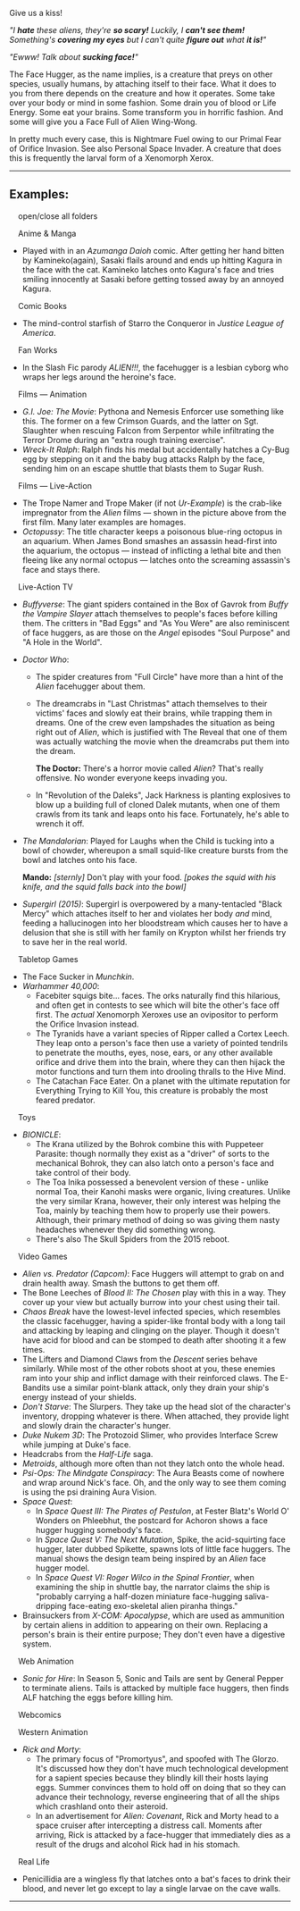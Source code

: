 Give us a kiss!

_"I **hate** these aliens, they're **so scary!** Luckily, I **can't see them!** Something's **covering my eyes** but I can't quite **figure out** what **it is!**"_

_"Ewww! Talk about **sucking face!**"_

The Face Hugger, as the name implies, is a creature that preys on other species, usually humans, by attaching itself to their face. What it does to you from there depends on the creature and how it operates. Some take over your body or mind in some fashion. Some drain you of blood or Life Energy. Some eat your brains. Some transform you in horrific fashion. And some will give you a Face Full of Alien Wing-Wong.

In pretty much every case, this is Nightmare Fuel owing to our Primal Fear of Orifice Invasion. See also Personal Space Invader. A creature that does this is frequently the larval form of a Xenomorph Xerox.

___

## Examples:

    open/close all folders 

    Anime & Manga 

-   Played with in an _Azumanga Daioh_ comic. After getting her hand bitten by Kamineko(again), Sasaki flails around and ends up hitting Kagura in the face with the cat. Kamineko latches onto Kagura's face and tries smiling innocently at Sasaki before getting tossed away by an annoyed Kagura.

    Comic Books 

-   The mind-control starfish of Starro the Conqueror in _Justice League of America_.

    Fan Works 

-   In the Slash Fic parody _ALIEN!!!_, the facehugger is a lesbian cyborg who wraps her legs around the heroine's face.

    Films — Animation 

-   _G.I. Joe: The Movie_: Pythona and Nemesis Enforcer use something like this. The former on a few Crimson Guards, and the latter on Sgt. Slaughter when rescuing Falcon from Serpentor while infiltrating the Terror Drome during an "extra rough training exercise".
-   _Wreck-It Ralph_: Ralph finds his medal but accidentally hatches a Cy-Bug egg by stepping on it and the baby bug attacks Ralph by the face, sending him on an escape shuttle that blasts them to Sugar Rush.

    Films — Live-Action 

-   The Trope Namer and Trope Maker (if not _Ur-Example_) is the crab-like impregnator from the _Alien_ films — shown in the picture above from the first film. Many later examples are homages.
-   _Octopussy_: The title character keeps a poisonous blue-ring octopus in an aquarium. When James Bond smashes an assassin head-first into the aquarium, the octopus — instead of inflicting a lethal bite and then fleeing like any normal octopus — latches onto the screaming assassin's face and stays there.

    Live-Action TV 

-   _Buffyverse_: The giant spiders contained in the Box of Gavrok from _Buffy the Vampire Slayer_ attach themselves to people's faces before killing them. The critters in "Bad Eggs" and "As You Were" are also reminiscent of face huggers, as are those on the _Angel_ episodes "Soul Purpose" and "A Hole in the World".
-   _Doctor Who_:
    -   The spider creatures from "Full Circle" have more than a hint of the _Alien_ facehugger about them.
    -   The dreamcrabs in "Last Christmas" attach themselves to their victims' faces and slowly eat their brains, while trapping them in dreams. One of the crew even lampshades the situation as being right out of _Alien_, which is justified with The Reveal that one of them was actually watching the movie when the dreamcrabs put them into the dream.
        
        **The Doctor:** There's a horror movie called _Alien_? That's really offensive. No wonder everyone keeps invading you.
        
    -   In "Revolution of the Daleks", Jack Harkness is planting explosives to blow up a building full of cloned Dalek mutants, when one of them crawls from its tank and leaps onto his face. Fortunately, he's able to wrench it off.
-   _The Mandalorian_: Played for Laughs when the Child is tucking into a bowl of chowder, whereupon a small squid-like creature bursts from the bowl and latches onto his face.
    
    **Mando:** _\[sternly\]_ Don't play with your food. _\[pokes the squid with his knife, and the squid falls back into the bowl\]_
    
-   _Supergirl (2015)_: Supergirl is overpowered by a many-tentacled "Black Mercy" which attaches itself to her and violates her body _and_ mind, feeding a hallucinogen into her bloodstream which causes her to have a delusion that she is still with her family on Krypton whilst her friends try to save her in the real world.

    Tabletop Games 

-   The Face Sucker in _Munchkin_.
-   _Warhammer 40,000_:
    -   Facebiter squigs bite... faces. The orks naturally find this hilarious, and often get in contests to see which will bite the other's face off first. The _actual_ Xenomorph Xeroxes use an ovipositor to perform the Orifice Invasion instead.
    -   The Tyranids have a variant species of Ripper called a Cortex Leech. They leap onto a person's face then use a variety of pointed tendrils to penetrate the mouths, eyes, nose, ears, or any other available orifice and drive them into the brain, where they can then hijack the motor functions and turn them into drooling thralls to the Hive Mind.
    -   The Catachan Face Eater. On a planet with the ultimate reputation for Everything Trying to Kill You, this creature is probably the most feared predator.

    Toys 

-   _BIONICLE_:
    -   The Krana utilized by the Bohrok combine this with Puppeteer Parasite: though normally they exist as a "driver" of sorts to the mechanical Bohrok, they can also latch onto a person's face and take control of their body.
    -   The Toa Inika possessed a benevolent version of these - unlike normal Toa, their Kanohi masks were organic, living creatures. Unlike the very similar Krana, however, their only interest was helping the Toa, mainly by teaching them how to properly use their powers. Although, their primary method of doing so was giving them nasty headaches whenever they did something wrong.
    -   There's also The Skull Spiders from the 2015 reboot.

    Video Games 

-   _Alien vs. Predator (Capcom)_: Face Huggers will attempt to grab on and drain health away. Smash the buttons to get them off.
-   The Bone Leeches of _Blood II: The Chosen_ play with this in a way. They cover up your view but actually burrow into your chest using their tail.
-   _Chaos Break_ have the lowest-level infected species, which resembles the classic facehugger, having a spider-like frontal body with a long tail and attacking by leaping and clinging on the player. Though it doesn't have acid for blood and can be stomped to death after shooting it a few times.
-   The Lifters and Diamond Claws from the _Descent_ series behave similarly. While most of the other robots shoot at you, these enemies ram into your ship and inflict damage with their reinforced claws. The E-Bandits use a similar point-blank attack, only they drain your ship's energy instead of your shields.
-   _Don't Starve_: The Slurpers. They take up the head slot of the character's inventory, dropping whatever is there. When attached, they provide light and slowly drain the character's hunger.
-   _Duke Nukem 3D_: The Protozoid Slimer, who provides Interface Screw while jumping at Duke's face.
-   Headcrabs from the _Half-Life_ saga.
-   _Metroids_, although more often than not they latch onto the whole head.
-   _Psi-Ops: The Mindgate Conspiracy_: The Aura Beasts come of nowhere and wrap around Nick's face. Oh, and the only way to see them coming is using the psi draining Aura Vision.
-   _Space Quest_:
    -   In _Space Quest III: The Pirates of Pestulon_, at Fester Blatz's World O' Wonders on Phleebhut, the postcard for Achoron shows a face hugger hugging somebody's face.
    -   In _Space Quest V: The Next Mutation_, Spike, the acid-squirting face hugger, later dubbed Spikette, spawns lots of little face huggers. The manual shows the design team being inspired by an _Alien_ face hugger model.
    -   In _Space Quest VI: Roger Wilco in the Spinal Frontier_, when examining the ship in shuttle bay, the narrator claims the ship is "probably carrying a half-dozen miniature face-hugging saliva-dripping face-eating exo-skeletal alien piranha things."
-   Brainsuckers from _X-COM: Apocalypse_, which are used as ammunition by certain aliens in addition to appearing on their own. Replacing a person's brain is their entire purpose; They don't even have a digestive system.

    Web Animation 

-   _Sonic for Hire_: In Season 5, Sonic and Tails are sent by General Pepper to terminate aliens. Tails is attacked by multiple face huggers, then finds ALF hatching the eggs before killing him.

    Webcomics 

    Western Animation 

-   _Rick and Morty_:
    -   The primary focus of "Promortyus", and spoofed with The Glorzo. It's discussed how they don't have much technological development for a sapient species because they blindly kill their hosts laying eggs. Summer convinces them to hold off on doing that so they can advance their technology, reverse engineering that of all the ships which crashland onto their asteroid.
    -   In an advertisement for _Alien: Covenant_, Rick and Morty head to a space cruiser after intercepting a distress call. Moments after arriving, Rick is attacked by a face-hugger that immediately dies as a result of the drugs and alcohol Rick had in his stomach.

    Real Life 

-   Penicillidia are a wingless fly that latches onto a bat's faces to drink their blood, and never let go except to lay a single larvae on the cave walls.

___